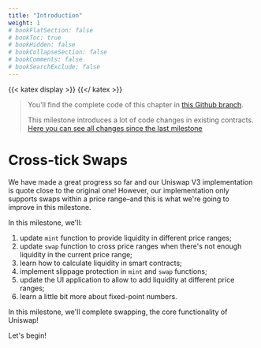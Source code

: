 ```yaml
---
title: "Introduction"
weight: 1
# bookFlatSection: false
# bookToc: true
# bookHidden: false
# bookCollapseSection: false
# bookComments: false
# bookSearchExclude: false
---
```


{{< katex display >}} {{</ katex >}}

> You'll find the complete code of this chapter in [this Github branch](https://github.com/Jeiwan/uniswapv3-code/tree/milestone_3).
>
> This milestone introduces a lot of code changes in existing contracts. [Here you can see all changes since the last milestone](https://github.com/Jeiwan/uniswapv3-code/compare/milestone_2...milestone_3)

# Cross-tick Swaps

We have made a great progress so far and our Uniswap V3 implementation is quote close to the original one! However, our
implementation only supports swaps within a price range–and this is what we're going to improve in this milestone.

In this milestone, we'll:
1. update `mint` function to provide liquidity in different price ranges;
1. update `swap` function to cross price ranges when there's not enough liquidity in the current price range;
1. learn how to calculate liquidity in smart contracts;
1. implement slippage protection in `mint` and `swap` functions;
1. update the UI application to allow to add liquidity at different price ranges;
1. learn a little bit more about fixed-point numbers.

In this milestone, we'll complete swapping, the core functionality of Uniswap!

Let's begin!